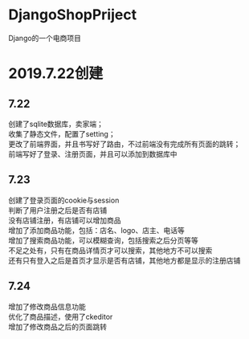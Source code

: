 # DjangoShopPriject
Django的一个电商项目
# 2019.7.22创建
## 7.22

创建了sqlite数据库，卖家端；<br/>
收集了静态文件，配置了setting；<br/>
更改了前端界面，并且书写好了路由，不过前端没有完成所有页面的跳转；<br/>
前端写好了登录、注册页面，并且可以添加到数据库中

## 7.23
创建了登录页面的cookie与session<br/>
判断了用户注册之后是否有店铺<br/>
没有店铺注册，有店铺可以增加商品<br/>
增加了添加商品功能，包括：店名、logo、店主、电话等<br/>
增加了搜索商品功能，可以模糊查询，包括搜索之后分页等等<br/>
不足之处有，只有在商品详情页才可以搜索，其他地方不可以搜索<br/>
还有只有登入之后是首页才显示是否有店铺，其他地方都是显示的注册店铺

## 7.24
增加了修改商品信息功能<br/>
优化了商品描述，使用了ckeditor<br/>
增加了修改商品之后的页面跳转

